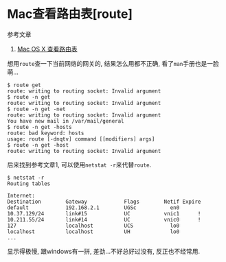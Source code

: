 # Mac查看路由表[route]

参考文章

1. [Mac OS X 查看路由表](http://wp.panwenbin.com/2013/04/08/mac-os-x-%E6%9F%A5%E7%9C%8B%E8%B7%AF%E7%94%B1%E8%A1%A8/)

想用`route`查一下当前网络的网关的, 结果怎么用都不正确, 看了`man`手册也是一脸萌...

```console
$ route get
route: writing to routing socket: Invalid argument
$ route -n get
route: writing to routing socket: Invalid argument
$ route -n get -net
route: writing to routing socket: Invalid argument
You have new mail in /var/mail/general
$ route -n get -hosts
route: bad keyword: hosts
usage: route [-dnqtv] command [[modifiers] args]
$ route -n get -host
route: writing to routing socket: Invalid argument
```

后来找到参考文章1, 可以使用`netstat -r`来代替`route`.

```console
$ netstat -r
Routing tables

Internet:
Destination        Gateway            Flags        Netif Expire
default            192.168.2.1        UGSc           en0
10.37.129/24       link#15            UC           vnic1      !
10.211.55/24       link#14            UC           vnic0      !
127                localhost          UCS            lo0
localhost          localhost          UH             lo0
...
```

显示得极慢, 跟windows有一拼, 差劲...不好总好过没有, 反正也不经常用.
